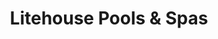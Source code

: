 ---
title: "Litehouse Pools & Spas"
url: /north-olmsted/litehouse-pools-and-spas/
shop: swimming pool
---